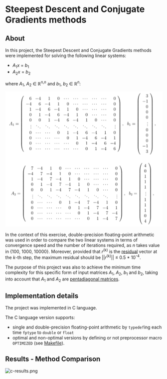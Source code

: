 # Steepest Descent and Conjugate Gradients methods

## About
In this project, the Steepest Descent and Conjugate Gradients methods were implemented for solving the following linear systems:
  * _A_<sub>1</sub>_x_ = _b_<sub>1</sub>
  * _A_<sub>2</sub>_x_ = _b_<sub>2</sub>
 
where _A_<sub>1</sub>, _A_<sub>2</sub> &isin; &#8477;<sup>_n_,_n_</sup> and _b_<sub>1</sub>, _b_<sub>2</sub> &isin; &#8477;<sup>_n_</sup>:

![input-matrices.png](../photos/input-matrices.png)

In the context of this exercise, double-precision floating-point arithmetic was used in order to compare
the two linear systems in terms of convergence speed and the number of iterations required, as _n_ takes value in {100, 1000, 10000}. Moreover, provided that _r_<sup>(k)</sup> is the [residual](https://en.wikipedia.org/wiki/Residual_(numerical_analysis)) vector at the _k_-th step, the maximum residual should be ||_r_<sup>(k)</sup>|| &le; 0.5 * 10<sup>-4</sup>. 

The purpose of this project was also to achieve the minimum time complexity for this specific form of input matrices
_A_<sub>1</sub>, _A_<sub>2</sub>, _b_<sub>1</sub> and _b_<sub>2</sub>, taking into account that _A_<sub>1</sub> and _A_<sub>2</sub> are [pentadiagonal matrices](https://en.wikipedia.org/wiki/Pentadiagonal_matrix).

## Implementation details
The project was implemented in C language.

The C language version supports:
  * single and double-precision floating-point arithmetic by ```typedef```ing each time
```fptype``` to ```double``` or ```float```
  * optimal and non-optimal versions by defining or not preprocessor macro ```OPTIMIZED``` (see [Makefile](https://github.com/gzachos/nla-course-uoi/blob/master/set1/c/Makefile)).

## Results - Method Comparison

![c-results.png](c/plots/results.png)

